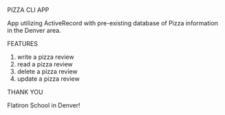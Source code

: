 PIZZA CLI APP 

App utilizing ActiveRecord with pre-existing database of Pizza information in the Denver area. 


FEATURES

1. write a pizza review
2. read a pizza review
3. delete a pizza review 
4. update a pizza review 



THANK YOU

Flatiron School in Denver!